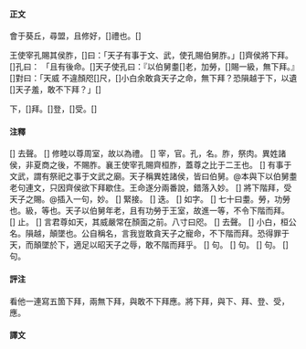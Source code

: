 #### 正文

會于葵丘，尋盟，且修好，[]禮也。[]

王使宰孔賜其侯胙，[]曰：「天子有事于文、武，使孔賜伯舅胙。」[]齊侯將下拜。[]孔曰：
「且有後命。[]天子使孔曰：『以伯舅耋[]老，加勞，[]賜一級，無下拜。』[]對曰：「天威
不違顏咫[]尺，[]小白余敢貪天子之命，無下拜？恐隕越于下，以遺[]天子羞，敢不下拜？」[]

下，[]拜。[]登，[]受。[]

#### 注釋

[] 去聲。
[] 修睦以尊周室，故以為禮。
[] 宰，官。孔，名。胙，祭肉。異姓諸侯，非夏商之後，不賜胙。襄王使宰孔賜齊桓胙，蓋尊之比于二王也。
[] 有事于文武，謂有祭祀之事于文武之廟。天子稱異姓諸侯，皆曰伯舅。@本與下以伯舅耋老句連文，只因齊侯欲下拜歇住。王命遂分兩番說，錯落入妙。
[] 將下階拜，受天子之賜。@插入一句，妙。
[] 緊接。
[] 迭。
[] 如字。
[] 七十曰耋。勞，功勞也。級，等也。天子以伯舅年老，且有功勞于王室，故進一等，不令下階而拜。
[] 止。
[] 言君尊如天，其威嚴常在顏面之前。八寸曰咫。
[] 去聲。
[] 小白，桓公名。隕越，顛墜也。公自稱名，言我豈敢貪天子之寵命，不下階而拜。恐得罪于天，而顛墜於下，適足以昭天子之辱，敢不階而拜乎。
[] 句。
[] 句。
[] 句。
[] 句。




#### 評注

看他一連寫五箇下拜，兩無下拜，與敢不下拜應。將下拜，與下、拜、登、受，應。


#### 譯文
